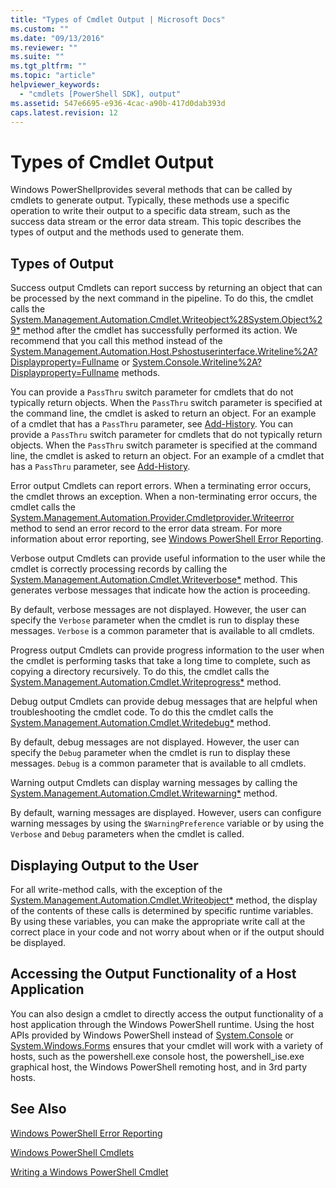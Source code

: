 ```yaml
---
title: "Types of Cmdlet Output | Microsoft Docs"
ms.custom: ""
ms.date: "09/13/2016"
ms.reviewer: ""
ms.suite: ""
ms.tgt_pltfrm: ""
ms.topic: "article"
helpviewer_keywords:
  - "cmdlets [PowerShell SDK], output"
ms.assetid: 547e6695-e936-4cac-a90b-417d0dab393d
caps.latest.revision: 12
---
```

# Types of Cmdlet Output

Windows PowerShellprovides several methods that can be called by cmdlets to generate output. Typically, these methods use a specific operation to write their output to a specific data stream, such as the success data stream or the error data stream. This topic describes the types of output and the methods used to generate them.

## Types of Output

Success output
Cmdlets can report success by returning an object that can be processed by the next command in the pipeline. To do this, the cmdlet calls the [System.Management.Automation.Cmdlet.Writeobject%28System.Object%29*](/dotnet/api/System.Management.Automation.Cmdlet.WriteObject%28System.Object%29) method after the cmdlet has successfully performed its action. We recommend that you call this method instead of the [System.Management.Automation.Host.Pshostuserinterface.Writeline%2A?Displayproperty=Fullname](/dotnet/api/System.Management.Automation.Host.PSHostUserInterface.WriteLine%2A?displayProperty=fullName) or [System.Console.Writeline%2A?Displayproperty=Fullname](/dotnet/api/System.Console.WriteLine%2A?displayProperty=fullName) methods.

You can provide a `PassThru` switch parameter for cmdlets that do not typically return objects. When the `PassThru` switch parameter is specified at the command line, the cmdlet is asked to return an object. For an example of a cmdlet that has a `PassThru` parameter, see [Add-History](/powershell/module/Microsoft.PowerShell.Core/Add-History).
You can provide a `PassThru` switch parameter for cmdlets that do not typically return objects. When the `PassThru` switch parameter is specified at the command line, the cmdlet is asked to return an object. For an example of a cmdlet that has a `PassThru` parameter, see [Add-History](/powershell/module/Microsoft.PowerShell.Core/Add-History).

Error output
Cmdlets can report errors. When a terminating error occurs, the cmdlet throws an exception. When a non-terminating error occurs, the cmdlet calls the [System.Management.Automation.Provider.Cmdletprovider.Writeerror](/dotnet/api/System.Management.Automation.Provider.CmdletProvider.WriteError) method to send an error record to the error data stream. For more information about error reporting, see [Windows PowerShell Error Reporting](./error-reporting-concepts.md).

Verbose output
Cmdlets can provide useful information to the user while the cmdlet is correctly processing records by calling the [System.Management.Automation.Cmdlet.Writeverbose*](/dotnet/api/System.Management.Automation.Cmdlet.WriteVerbose) method. This generates verbose messages that indicate how the action is proceeding.

By default, verbose messages are not displayed. However, the user can specify the `Verbose` parameter when the cmdlet is run to display these messages. `Verbose` is a common parameter that is available to all cmdlets.

Progress output
Cmdlets can provide progress information to the user when the cmdlet is performing tasks that take a long time to complete, such as copying a directory recursively. To do this, the cmdlet calls the [System.Management.Automation.Cmdlet.Writeprogress*](/dotnet/api/System.Management.Automation.Cmdlet.WriteProgress) method.

Debug output
Cmdlets can provide debug messages that are helpful when troubleshooting the cmdlet code. To do this the cmdlet calls the [System.Management.Automation.Cmdlet.Writedebug*](/dotnet/api/System.Management.Automation.Cmdlet.WriteDebug) method.

By default, debug messages are not displayed. However, the user can specify the `Debug` parameter when the cmdlet is run to display these messages. `Debug` is a common parameter that is available to all cmdlets.

Warning output
Cmdlets can display warning messages by calling the [System.Management.Automation.Cmdlet.Writewarning*](/dotnet/api/System.Management.Automation.Cmdlet.WriteWarning) method.

By default, warning messages are displayed. However, users can configure warning messages by using the `$WarningPreference` variable or by using the `Verbose` and `Debug` parameters when the cmdlet is called.

## Displaying Output to the User

For all write-method calls, with the exception of the [System.Management.Automation.Cmdlet.Writeobject*](/dotnet/api/System.Management.Automation.Cmdlet.WriteObject) method, the display of the contents of these calls is determined by specific runtime variables. By using these variables, you can make the appropriate write call at the correct place in your code and not worry about when or if the output should be displayed.

## Accessing the Output Functionality of a Host Application

You can also design a cmdlet to directly access the output functionality of a host application through the Windows PowerShell runtime. Using the host APIs provided by Windows PowerShell instead of [System.Console](/dotnet/api/System.Console) or [System.Windows.Forms](/dotnet/api/System.Windows.Forms) ensures that your cmdlet will work with a variety of hosts, such as the powershell.exe console host, the powershell_ise.exe graphical host, the Windows PowerShell remoting host, and in 3rd party hosts.

## See Also

[Windows PowerShell Error Reporting](./error-reporting-concepts.md)

[Windows PowerShell Cmdlets](./cmdlet-overview.md)

[Writing a Windows PowerShell Cmdlet](./writing-a-windows-powershell-cmdlet.md)
